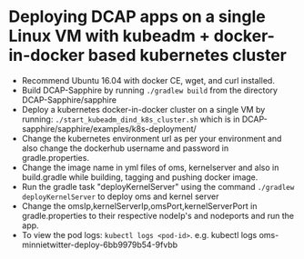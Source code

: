
# Deploying DCAP apps on a single Linux VM with kubeadm + docker-in-docker based kubernetes cluster

* Recommend Ubuntu 16.04 with docker CE, wget, and curl installed.
* Build DCAP-Sapphire by running ```./gradlew build``` from the directory DCAP-Sapphire/sapphire
* Deploy a kubernetes docker-in-docker cluster on a single VM by running: ```./start_kubeadm_dind_k8s_cluster.sh``` which is in DCAP-sapphire/sapphire/examples/k8s-deployment/
* Change the kubernetes environment url as per your environment and also change the dockerhub username and password in gradle.properties.
* Change the image name in yml files of oms, kernelserver and also in build.gradle while building, tagging and pushing docker image.
* Run the gradle task "deployKernelServer" using the command ```./gradlew deployKernelServer``` to deploy oms and kernel server
* Change the omsIp,kernelServerIp,omsPort,kernelServerPort in gradle.properties to their respective nodeIp's and nodeports and run the app.
* To view the pod logs: ```kubectl logs <pod-id>```. e.g. kubectl logs oms-minnietwitter-deploy-6bb9979b54-9fvbb
